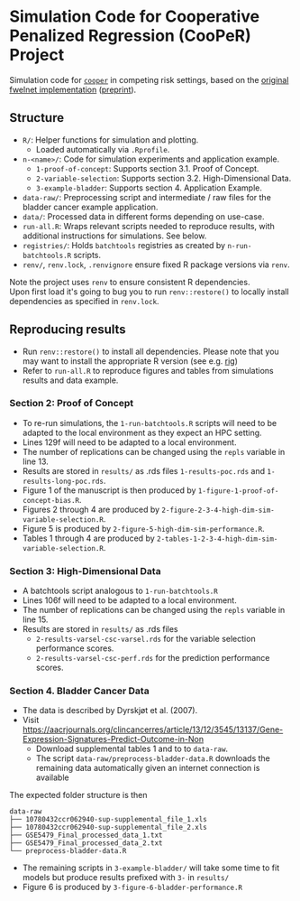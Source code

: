 # Simulation Code for Cooperative Penalized Regression (CooPeR) Project

Simulation code for [`cooper`](https://github.com/jemus42/cooper) in competing
risk settings, based on the [original fwelnet implementation](https://github.com/kjytay/fwelnet/)
([preprint](https://arxiv.org/pdf/2006.01395.pdf)).

## Structure

- `R/`: Helper functions for simulation and plotting. 
   - Loaded automatically via `.Rprofile`.
- `n-<name>/`: Code for simulation experiments and application example.
   - `1-proof-of-concept`: Supports section 3.1. Proof of Concept.
   - `2-variable-selection`: Supports section 3.2. High-Dimensional Data.
   - `3-example-bladder`: Supports section 4. Application Example.
- `data-raw/`: Preprocessing script and intermediate / raw files for the bladder cancer example application.
- `data/`: Processed data in different forms depending on use-case.
- `run-all.R`: Wraps relevant scripts needed to reproduce results, with additional instructions for simulations. See below.
- `registries/`: Holds `batchtools` registries as created by `n-run-batchtools.R` scripts.
- `renv/`, `renv.lock`, `.renvignore` ensure fixed R package versions via `renv`.

Note the project uses `renv` to ensure consistent R dependencies.  
Upon first load it's going to bug you to run `renv::restore()` to locally 
install dependencies as specified in `renv.lock`.

## Reproducing results 

- Run `renv::restore()` to install all dependencies.
   Please note that you may want to install the appropriate R version (see e.g. [rig](https://github.com/r-lib/rig))
- Refer to `run-all.R` to reproduce figures and tables from simulations results and data example.

### Section 2: Proof of Concept

- To re-run simulations, the `1-run-batchtools.R` scripts will need to be adapted to the local
environment as they expect an HPC setting.
- Lines 129f will need to be adapted to a local environment.
- The number of replications can be changed using the `repls` variable in line 13.
- Results are stored in `results/` as .rds files `1-results-poc.rds` and `1-results-long-poc.rds`.
- Figure 1 of the manuscript is then produced by `1-figure-1-proof-of-concept-bias.R`.
- Figures 2 through 4 are produced by `2-figure-2-3-4-high-dim-sim-variable-selection.R`.
- Figure 5 is produced by `2-figure-5-high-dim-sim-performance.R`.
- Tables 1 through 4 are produced by `2-tables-1-2-3-4-high-dim-sim-variable-selection.R`.

### Section 3: High-Dimensional Data

- A batchtools script analogous to `1-run-batchtools.R`
- Lines 106f will need to be adapted to a local environment.
- The number of replications can be changed using the `repls` variable in line 15.
- Results are stored in `results/` as .rds files
   - `2-results-varsel-csc-varsel.rds` for the variable selection performance scores.
   - `2-results-varsel-csc-perf.rds` for the prediction performance scores.


### Section 4. Bladder Cancer Data

- The data is described by Dyrskjøt et al. (2007).
- Visit https://aacrjournals.org/clincancerres/article/13/12/3545/13137/Gene-Expression-Signatures-Predict-Outcome-in-Non
   - Download supplemental tables 1 and to to `data-raw`.
   - The script `data-raw/preprocess-bladder-data.R` downloads the remaining data automatically given an internet connection is available

The expected folder structure is then

```
data-raw
├── 10780432ccr062940-sup-supplemental_file_1.xls
├── 10780432ccr062940-sup-supplemental_file_2.xls
├── GSE5479_Final_processed_data_1.txt
├── GSE5479_Final_processed_data_2.txt
└── preprocess-bladder-data.R
```

- The remaining scripts in `3-example-bladder/` will take some time to fit models but produce results prefixed with `3-` in `results/`
- Figure 6 is produced by `3-figure-6-bladder-performance.R`
